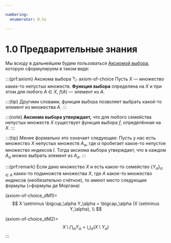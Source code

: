 ```yaml
---

numbering:
  enumerator: 0.%s

---
```


# 1.0 Предварительные знания

Мы всюду в дальнейшем будем пользоваться [Аксиомой выбора](#axiom-of-choice), которую сформулируем в таком виде:

:::{prf:axiom} Аксиома выбора
:label: axiom-of-choice
Пусть $X$ — множество каких-то непустых множеств. **Функция выбора** определена на $X$ и при этом для любого $A \in X$, $f(A)$ — элемент из $A$.

:::{tip}
Другими словами, функция выбора позволяет выбрать какой-то элемент из множества $A.$
:::

:::{note}
**Аксиома выбора утверждает,** что для любого семейства непустых множеств $X$ существует функция выбора $f$, определённая на $X$.
:::

:::{tip} Менее формально это означает следующее:
Пусть у нас есть множество $X$ непустых множеств $A_\alpha$, где $\alpha$ пробегает какое-то непустое множество индексов $I.$ Тогда аксиома выбора утверждает, что в каждом $A_\alpha$ можно выбрать элемент из $A_\alpha.$
:::

:::{prf:remark}
Если дано множество $X$ и есть какое-то семейство $\{Y_\alpha \}_{\alpha \in A}$ каких-то подмножств множества $X$, где $A$ какое-то множество индексов (необязательно счётное), то имеют место следующие формулы (=формулы де Моргана)

(axiom-of-choice_dM1)=
$$
X \setminus \bigcup_\alpha Y_\alpha = \bigcap_\alpha (X \setminus Y_\alpha), \\
$$

(axiom-of-choice_dM2)=
$$
X \setminus \bigcap_\alpha Y_\alpha = \bigcup_\alpha (X \setminus Y_\alpha)
$$
:::
